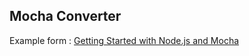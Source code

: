 ## Mocha Converter

Example form : [Getting Started with Node.js and Mocha](https://semaphoreci.com/community/tutorials/getting-started-with-node-js-and-mocha)
